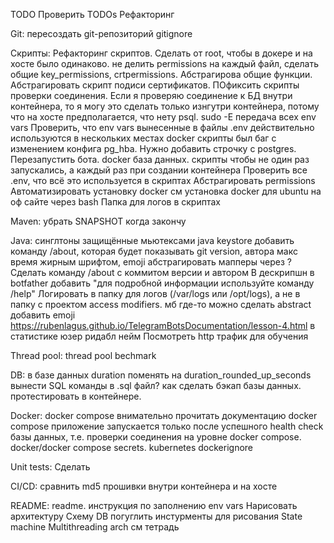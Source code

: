 TODO
Проверить TODOs
Рефакторинг

Git:
пересоздать git-репозиторий
gitignore

Скрипты:
Рефакторинг скриптов. Сделать от root, чтобы в докере и на хосте было одинаково. не делить permissions на каждый файл, сделать общие key_permissions, crtpermissions. Абстрагирова общие функции. Абстрагировать скрипт подиси сертификатов. ПОфиксить скрипты проверки соединения. Если я проверяю соединение к БД внутри контейнера, то я могу это сделать только изнгутри контейнера, потому что на хосте предполагается, что нету psql.
sudo -E передача всех env vars
Проверить, что env vars вынесенные в файлы .env действительно используются в нескольких местах
docker скрипты был баг с изменением конфига pg_hba. Нужно добавить строчку с postgres. Перезапустить бота.
docker база данных. скрипты чтобы не один раз запускались, а каждый раз при создании контейнера
Проверить все .env, что всё это используется в скриптах
Абстрагировать permissions
Автоматизировать установку docker см установка docker для ubuntu на оф сайте через bash
Папка для логов в скриптах

Maven:
убрать SNAPSHOT когда закончу

Java:
синглтоны защищённые мьютексами
java keystore
добавить команду /about, которая будет показывать git version, автора
макс время жирным шрифтом, emoji
абстрагировать мапперы через <T>?
Сделать команду /about с коммитом версии и автором
В дескрипшн в botfather добавить "для подробной информации используйте команду /help"
Логировать в папку для логов (/var/logs или /opt/logs), а не в папку с проектом
access modifiers. мб где-то можно сделать abstract
добавить emoji https://rubenlagus.github.io/TelegramBotsDocumentation/lesson-4.html
в статистике юзер ридабл нейм
Посмотреть http трафик для обучения

Thread pool:
thread pool bechmark

DB:
в базе данных duration поменять на duration_rounded_up_seconds
вынести SQL команды в .sql файл?
как сделать бэкап базы данных. протестировать в контейнере.

Docker:
docker compose внимательно прочитать документацию
docker compose приложение запускается только после успешного health check базы данных, т.е. проверки соединения на уровне docker compose.
docker/docker compose secrets.
kubernetes
dockerignore

Unit tests:
Сделать

CI/CD:
сравнить md5 прошивки внутри контейнера и на хосте

README:
readme. инструкция по заполнению env vars
Нарисовать архитектуру
Схему DB погуглить инстурменты для рисования
State machine
Multithreading arch
см тетрадь